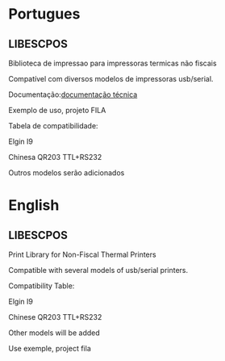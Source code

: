 <h1>Portugues</h1>
<h2>LIBESCPOS</h2>
<p>Biblioteca de impressao para impressoras termicas não fiscais</p>
<p>Compatível com diversos modelos de impressoras usb/serial.</p>
<p>Documentação:<a href="http://maurinsoft.com.br/index.php/projeto-lib-esc-pos/">documentação técnica</a></p>
<p>Exemplo de uso, projeto FILA</p>
<p>Tabela de compatibilidade:</p>
<p>Elgin I9</p>
<p>Chinesa QR203 TTL+RS232</p>
<p>Outros modelos serão adicionados</p>
<h1>English</h1>
<h2>LIBESCPOS</h2>
<p>Print Library for Non-Fiscal Thermal Printers</p>
<p>Compatible with several models of usb/serial printers.</p>
<p>Compatibility Table:</p>
<p>Elgin I9</p>
<p>Chinese QR203 TTL+RS232</p>
<p>Other models will be added</p>  
<p> Use exemple, project fila</p>
